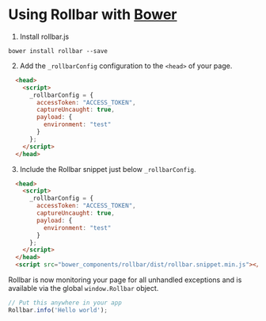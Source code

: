 # Using Rollbar with [Bower](http://bower.io/)

1. Install rollbar.js

```
bower install rollbar --save
```

2. Add the `_rollbarConfig` configuration to the `<head>` of your page.

```html
  <head>
    <script>
      _rollbarConfig = {
        accessToken: "ACCESS_TOKEN",
        captureUncaught: true,
        payload: {
          environment: "test"
        }
      };
    </script>
  </head>
```

3. Include the Rollbar snippet just below `_rollbarConfig`.

```html
  <head>
    <script>
      _rollbarConfig = {
        accessToken: "ACCESS_TOKEN",
        captureUncaught: true,
        payload: {
          environment: "test"
        }
      };
    </script>
  </head>
  <script src="bower_components/rollbar/dist/rollbar.snippet.min.js"></script>
```

Rollbar is now monitoring your page for all unhandled exceptions and is available via the global `window.Rollbar` object.

```js
// Put this anywhere in your app
Rollbar.info('Hello world');
```
